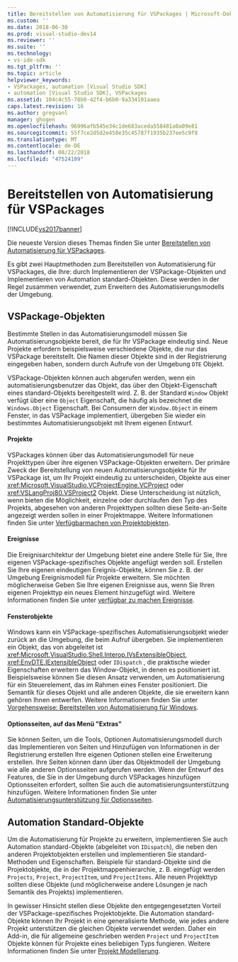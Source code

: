 ```yaml
---
title: Bereitstellen von Automatisierung für VSPackages | Microsoft-Dokumentation
ms.custom: ''
ms.date: 2018-06-30
ms.prod: visual-studio-dev14
ms.reviewer: ''
ms.suite: ''
ms.technology:
- vs-ide-sdk
ms.tgt_pltfrm: ''
ms.topic: article
helpviewer_keywords:
- VSPackages, automation [Visual Studio SDK]
- automation [Visual Studio SDK], VSPackages
ms.assetid: 104c4c55-78b8-42f4-b6b0-9a334101aaea
caps.latest.revision: 16
ms.author: gregvanl
manager: ghogen
ms.openlocfilehash: 96996afb545e34c1de683aceda558481a0a09e81
ms.sourcegitcommit: 55f7ce2d5d2e458e35c45787f1935b237ee5c9f8
ms.translationtype: MT
ms.contentlocale: de-DE
ms.lasthandoff: 08/22/2018
ms.locfileid: "47524109"
---
```

# <a name="providing-automation-for-vspackages"></a>Bereitstellen von Automatisierung für VSPackages
[!INCLUDE[vs2017banner](../../includes/vs2017banner.md)]

Die neueste Version dieses Themas finden Sie unter [Bereitstellen von Automatisierung für VSPackages](https://docs.microsoft.com/visualstudio/extensibility/internals/providing-automation-for-vspackages).  
  
Es gibt zwei Hauptmethoden zum Bereitstellen von Automatisierung für VSPackages, die Ihre: durch Implementieren der VSPackage-Objekten und Implementieren von Automation standard-Objekten. Diese werden in der Regel zusammen verwendet, zum Erweitern des Automatisierungsmodells der Umgebung.  
  
## <a name="vspackage-specific-objects"></a>VSPackage-Objekten  
 Bestimmte Stellen in das Automatisierungsmodell müssen Sie Automatisierungsobjekte bereit, die für Ihr VSPackage eindeutig sind. Neue Projekte erfordern beispielsweise verschiedene Objekte, die nur das VSPackage bereitstellt. Die Namen dieser Objekte sind in der Registrierung eingegeben haben, sondern durch Aufrufe von der Umgebung `DTE` Objekt.  
  
 VSPackage-Objekten können auch abgerufen werden, wenn ein automatisierungsbenutzer das Objekt, das über den Objekt-Eigenschaft eines standard-Objekts bereitgestellt wird. Z. B. der Standard `Window` Objekt verfügt über eine `Object` Eigenschaft, die häufig als bezeichnet die `Windows.Object` Eigenschaft. Bei Consumern der `Window.Object` in einem Fenster, in das VSPackage implementiert, übergeben Sie wieder ein bestimmtes Automatisierungsobjekt mit Ihrem eigenen Entwurf.  
  
#### <a name="projects"></a>Projekte  
 VSPackages können über das Automatisierungsmodell für neue Projekttypen über ihre eigenen VSPackage-Objekten erweitern. Der primäre Zweck der Bereitstellung von neuen Automatisierungsobjekte für Ihr VSPackage ist, um Ihr Projekt eindeutig zu unterscheiden, Objekte aus einer <xref:Microsoft.VisualStudio.VCProjectEngine.VCProject> oder <xref:VSLangProj80.VSProject2> Objekt. Diese Unterscheidung ist nützlich, wenn bieten die Möglichkeit, einzelne oder durchlaufen den Typ des Projekts, abgesehen von anderen Projekttypen sollten diese Seite-an-Seite angezeigt werden sollen in einer Projektmappe. Weitere Informationen finden Sie unter [Verfügbarmachen von Projektobjekten](../../extensibility/internals/exposing-project-objects.md).  
  
#### <a name="events"></a>Ereignisse  
 Die Ereignisarchitektur der Umgebung bietet eine andere Stelle für Sie, Ihre eigenen VSPackage-spezifisches Objekte angefügt werden soll. Erstellen Sie Ihre eigenen eindeutigen Ereignis-Objekte, können Sie z. B. der Umgebung Ereignismodell für Projekte erweitern. Sie möchten möglicherweise Geben Sie Ihre eigenen Ereignisse aus, wenn Sie Ihren eigenen Projekttyp ein neues Element hinzugefügt wird. Weitere Informationen finden Sie unter [verfügbar zu machen Ereignisse](../../extensibility/internals/exposing-events-in-the-visual-studio-sdk.md).  
  
#### <a name="window-objects"></a>Fensterobjekte  
 Windows kann ein VSPackage-spezifisches Automatisierungsobjekt wieder zurück an die Umgebung, die beim Aufruf übergeben. Sie implementieren ein Objekt, das von abgeleitet ist <xref:Microsoft.VisualStudio.Shell.Interop.IVsExtensibleObject>, <xref:EnvDTE.IExtensibleObject> oder `IDispatch` , die praktische wieder Eigenschaften erweitern das Window-Objekt, in denen es positioniert ist. Beispielsweise können Sie diesen Ansatz verwenden, um Automatisierung für ein Steuerelement, das im Rahmen eines Fenster positioniert. Die Semantik für dieses Objekt und alle anderen Objekte, die sie erweitern kann gehören Ihnen entwerfen. Weitere Informationen finden Sie unter [Vorgehensweise: Bereitstellen von Automatisierung für Windows](../../extensibility/internals/how-to-provide-automation-for-windows.md).  
  
#### <a name="options-pages-on-the-tools-menu"></a>Optionsseiten, auf das Menü "Extras"  
 Sie können Seiten, um die Tools, Optionen Automatisierungsmodell durch das Implementieren von Seiten und Hinzufügen von Informationen in der Registrierung erstellen Ihre eigenen Optionen stellen eine Erweiterung erstellen. Ihre Seiten können dann über das Objektmodell der Umgebung wie alle anderen Optionsseiten aufgerufen werden. Wenn der Entwurf des Features, die Sie in der Umgebung durch VSPackages hinzufügen Optionsseiten erfordert, sollten Sie auch die automatisierungsunterstützung hinzufügen. Weitere Informationen finden Sie unter [Automatisierungsunterstützung für Optionsseiten](../../extensibility/internals/automation-support-for-options-pages.md).  
  
## <a name="standard-automation-objects"></a>Automation Standard-Objekte  
 Um die Automatisierung für Projekte zu erweitern, implementieren Sie auch Automation standard-Objekte (abgeleitet von `IDispatch`), die neben den anderen Projektobjekten erstellen und implementieren Sie standard-Methoden und Eigenschaften. Beispiele für standard-Objekte sind die Projektobjekte, die in der Projektmappenhierarchie, z. B. eingefügt werden `Projects`, `Project`, `ProjectItem`, und `ProjectItems`. Alle neuen Projekttyp sollten diese Objekte (und möglicherweise andere Lösungen je nach Semantik des Projekts) implementieren.  
  
 In gewisser Hinsicht stellen diese Objekte den entgegengesetzten Vorteil der VSPackage-spezifisches Projektobjekte. Die Automation standard-Objekte können Ihr Projekt in eine generalisierte Methode, wie jedes andere Projekt unterstützen die gleichen Objekte verwendet werden. Daher ein Add-in, die für allgemeine geschrieben werden `Project` und `ProjectItem` Objekte können für Projekte eines beliebigen Typs fungieren. Weitere Informationen finden Sie unter [Projekt Modellierung](../../extensibility/internals/project-modeling.md).

